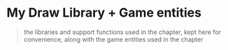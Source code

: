# My Draw Library + Game entities
> the libraries and support functions used in the chapter, kept here for convenience, along with the game entities used in the chapter

